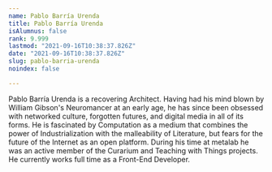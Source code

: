 ```yaml
---
name: Pablo Barría Urenda
title: Pablo Barría Urenda
isAlumnus: false
rank: 9.999
lastmod: "2021-09-16T10:38:37.826Z"
date: "2021-09-16T10:38:37.826Z"
slug: pablo-barria-urenda
noindex: false

---
```

Pablo Barría Urenda is a recovering Architect. Having had his mind blown by William Gibson's Neuromancer at an early age, he has since been obsessed with networked culture, forgotten futures, and digital media in all of its forms. He is fascinated by Computation as a medium that combines the power of Industrialization with the malleability of Literature, but fears for the future of the Internet as an open platform. During his time at metalab he was an active member of the Curarium and Teaching with Things projects. He currently works full time as a Front-End Developer.